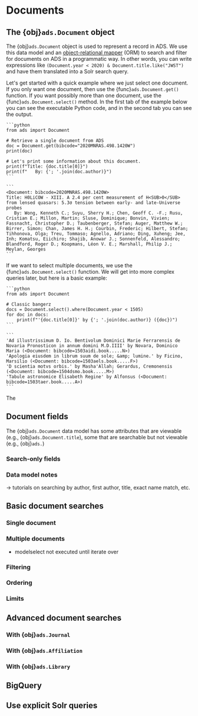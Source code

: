 # Documents


## The {obj}`ads.Document` object

The {obj}`ads.Document` object is used to represent a record in ADS. We use this data model and an [object-relational mapper](https://en.wikipedia.org/wiki/Object%E2%80%93relational_mapping) (ORM) to search and filter for documents on ADS in a programmatic way. In other words, you can write expressions like `(Document.year < 2020) & Document.title.like("JWST")` and have them translated into a Solr search query.

Let's get started with a quick example where we just select one document. If you only want one document, then use the {func}`ads.Document.get()` function. If you want possibly more than one document, use the {func}`ads.Document.select()` method. In the first tab of the example below you can see the executable Python code, and in the second tab you can see the output.

``````{tab} Python
```python
from ads import Document

# Retrieve a single document from ADS
doc = Document.get(bibcode="2020MNRAS.498.1420W")
print(doc)

# Let's print some information about this document.
print(f"Title: {doc.title[0]}")
print(f"   By: {'; '.join(doc.author)}")
```
``````
``````{tab} Output
```
<Document: bibcode=2020MNRAS.498.1420W>
Title: H0LiCOW - XIII. A 2.4 per cent measurement of H<SUB>0</SUB> from lensed quasars: 5.3σ tension between early- and late-Universe probes
   By: Wong, Kenneth C.; Suyu, Sherry H.; Chen, Geoff C. -F.; Rusu, Cristian E.; Millon, Martin; Sluse, Dominique; Bonvin, Vivien; Fassnacht, Christopher D.; Taubenberger, Stefan; Auger, Matthew W.; Birrer, Simon; Chan, James H. H.; Courbin, Frederic; Hilbert, Stefan; Tihhonova, Olga; Treu, Tommaso; Agnello, Adriano; Ding, Xuheng; Jee, Inh; Komatsu, Eiichiro; Shajib, Anowar J.; Sonnenfeld, Alessandro; Blandford, Roger D.; Koopmans, Léon V. E.; Marshall, Philip J.; Meylan, Georges
```
``````

If we want to select multiple documents, we use the {func}`ads.Document.select()` function. We will get into more complex queries later, but here is a basic example:

``````{tab} Python
```python
from ads import Document

# Classic bangerz
docs = Document.select().where(Document.year < 1505)
for doc in docs:
    print(f"'{doc.title[0]}' by {'; '.join(doc.author)} ({doc})")
```
``````
``````{tab} Output
```
'Ad illustrissimum D. Io. Bentivolum Dominici Marie Ferrarensis de Novaria Pronosticon in annum domini M.D.IIII' by Novara, Dominico Maria (<Document: bibcode=1503aidi.book.....N>)
'Apologia eiusdem in librum suum de sole; &amp; lumine.' by Ficino, Marsilio (<Document: bibcode=1503aels.book.....F>)
'D scientia motvs orbis.' by Masha'Allah; Gerardus, Cremonensis (<Document: bibcode=1504dsmo.book.....M>)
'Tabule astronomice Elisabeth Regine' by Alfonsus (<Document: bibcode=1503taer.book.....A>)
```
``````

The


## Document fields


The {obj}`ads.Document` data model has some attributes that are viewable (e.g., {obj}`ads.Document.title`), some that are searchable but not viewable (e.g., {obj}`ads.`)


### Search-only fields

### Data model notes

-> tutorials on searching by author, first author, title, exact name match, etc.

## Basic document searches

### Single document

### Multiple documents

- modelselect not executed until iterate over

### Filtering

### Ordering

### Limits

## Advanced document searches

### With {obj}`ads.Journal`

### With {obj}`ads.Affiliation`

### With {obj}`ads.Library`

## BigQuery
## Use explicit Solr queries

